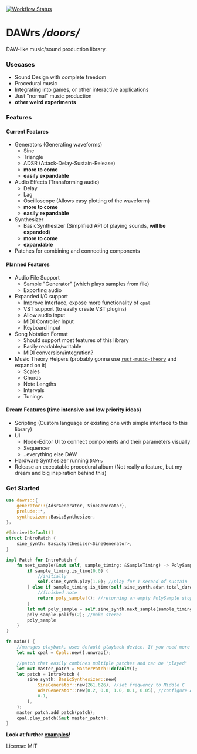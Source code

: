[![Workflow Status](https://github.com/XBagon/dawrs/workflows/main/badge.svg)](https://github.com/XBagon/dawrs/actions?query=workflow%3A%22main%22)

# DAWrs */doors/*

DAW-like music/sound production library.

### Usecases
* Sound Design with complete freedom
* Procedural music
* Integrating into games, or other interactive applications
* Just "normal" music production
* **other weird experiments**

### Features

#### Current Features
* Generators (Generating waveforms)
    * Sine
    * Triangle
    * ADSR (Attack-Delay-Sustain-Release)
    * **more to come**
    * **easily expandable**
* Audio Effects (Transforming audio)
    * Delay
    * Lag
    * Oscilloscope (Allows easy plotting of the waveform)
    * **more to come**
    * **easily expandable**
* Synthesizer
    * BasicSynthesizer (Simplified API of playing sounds, **will be expanded**)
    * **more to come**
    * **expandable**
* Patches for combining and connecting components

#### Planned Features
* Audio File Support
    * Sample "Generator" (which plays samples from file)
    * Exporting audio
* Expanded I/O support
    * Improve Interface, expose more functionality of [`cpal`](https://crates.io/crates/cpal)
    * VST support (to easily create VST plugins)
    * Allow audio input
    * MIDI Controller Input
    * Keyboard Input
* Song Notation Format
    * Should support most features of this library
    * Easily readable/writable
    * MIDI conversion/integration?
* Music Theory Helpers (probably gonna use [`rust-music-theory`](https://crates.io/crates/rust-music-theory) and expand on it)
    * Scales
    * Chords
    * Note Lengths
    * Intervals
    * Tunings

#### Dream Features (time intensive and low priority ideas)
* Scripting (Custom language or existing one with simple interface to this library)
* UI
    * Node-Editor UI to connect components and their parameters visually
    * Sequencer
    * ..everything else DAW
* Hardware Synthesizer running `DAWrs`
* Release an executable procedural album (Not really a feature, but my dream and big inspiration behind this)

### Get Started

```rust
use dawrs::{
    generator::{AdsrGenerator, SineGenerator},
    prelude::*,
    synthesizer::BasicSynthesizer,
};

#[derive(Default)]
struct IntroPatch {
    sine_synth: BasicSynthesizer<SineGenerator>,
}

impl Patch for IntroPatch {
    fn next_sample(&mut self, sample_timing: &SampleTiming) -> PolySample {
        if sample_timing.is_time(0.0) {
            //initially
            self.sine_synth.play(1.0); //play for 1 second of sustain
        } else if sample_timing.is_time(self.sine_synth.adsr.total_duration()*1.05) {
            //finished note
            return poly_sample!(); //returning an empty PolySample stops the patch
        }
        let mut poly_sample = self.sine_synth.next_sample(sample_timing);
        poly_sample.polify(2); //make stereo
        poly_sample
    }
}

fn main() {
    //manages playback, uses default playback device. If you need more options, you have to construct it yourself at the moment.
    let mut cpal = Cpal::new().unwrap();

    //patch that easily combines multiple patches and can be "played"
    let mut master_patch = MasterPatch::default();
    let patch = IntroPatch {
        sine_synth: BasicSynthesizer::new(
            SineGenerator::new(261.626), //set frequency to Middle C
            AdsrGenerator::new(0.2, 0.0, 1.0, 0.1, 0.05), //configure ADSR so there's no clicking sound
            0.1,
        ),
    };
    master_patch.add_patch(patch);
    cpal.play_patch(&mut master_patch);
}
```

**Look at further [examples](https://github.com/XBagon/dawrs/tree/master/examples)!**

License: MIT
